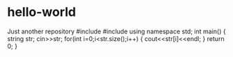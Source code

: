 # hello-world
Just another repository
#include<iostream>
  #include<string>
  using namespace std;
  int main()
  {
  string str;
  cin>>str;
  for(int i=0;i<str.size();i++)
 {
     cout<<str[i]<<endl;
  }
   return 0;
  }
  
                                
  
